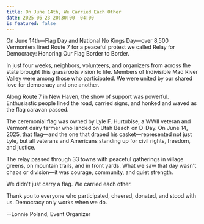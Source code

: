 ```yaml
---
title: On June 14th, We Carried Each Other
date: 2025-06-23 20:30:00 -04:00
is featured: false
---
```


On June 14th—Flag Day and National No Kings Day—over 8,500 Vermonters lined Route 7 for a peaceful protest we called Relay for Democracy: Honoring Our Flag Border to Border.

In just four weeks, neighbors, volunteers, and organizers from across the state brought this grassroots vision to life. Members of Indivisible Mad River Valley were among those who participated. We were united by our shared love for democracy and one another.

Along Route 7 in New Haven, the show of support was powerful. Enthusiastic people lined the road, carried signs, and honked and waved as the flag caravan passed.

The ceremonial flag was owned by Lyle F. Hurtubise, a WWII veteran and Vermont dairy farmer who landed on Utah Beach on D-Day. On June 14, 2025, that flag—and the one that draped his casket—represented not just Lyle, but all veterans and Americans standing up for civil rights, freedom, and justice.

The relay passed through 33 towns with peaceful gatherings in village greens, on mountain trails, and in front yards. What we saw that day wasn't chaos or division—it was courage, community, and quiet strength.

We didn't just carry a flag. We carried each other.

Thank you to everyone who participated, cheered, donated, and stood with us. Democracy only works when we do.

  --Lonnie Poland, Event Organizer